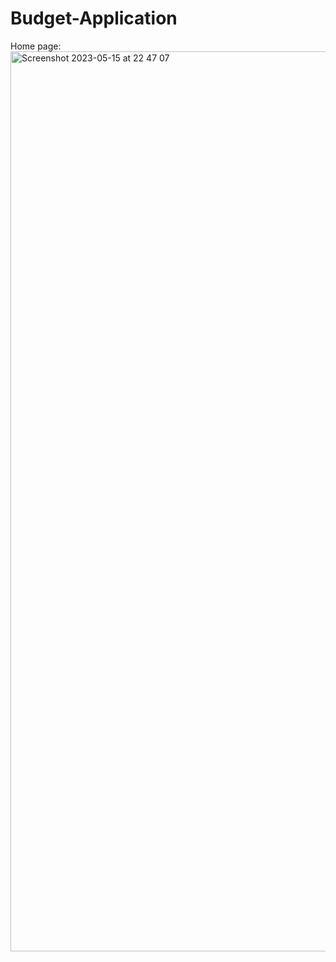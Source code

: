 # Budget-Application
Home page:
<img width="1440" alt="Screenshot 2023-05-15 at 22 47 07" src="https://github.com/adytynenko/Budget-Application/assets/79933498/4bf70565-8d59-4d2b-97f2-817f91a77e1b">


